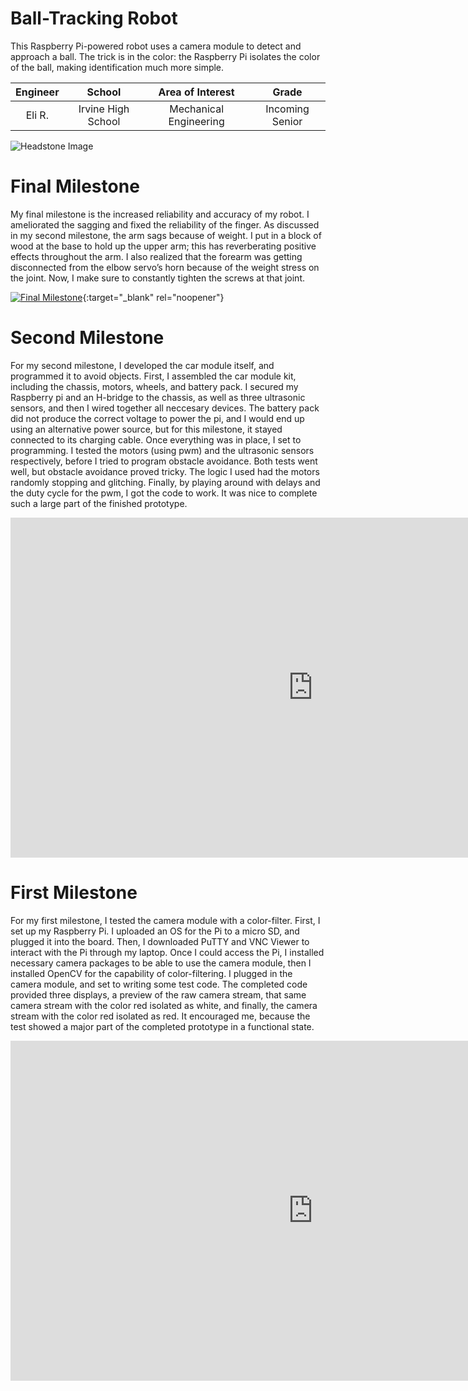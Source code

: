 ﻿# Ball-Tracking Robot
This Raspberry Pi-powered robot uses a camera module to detect and approach a ball. The trick is in the color: the Raspberry Pi isolates the color of the ball, making identification much more simple.

| **Engineer** | **School** | **Area of Interest** | **Grade** |
|:--:|:--:|:--:|:--:|
| Eli R. | Irvine High School | Mechanical Engineering | Incoming Senior

![Headstone Image](https://bluestampengineering.com/wp-content/uploads/2016/05/improve.jpg)
  
# Final Milestone
My final milestone is the increased reliability and accuracy of my robot. I ameliorated the sagging and fixed the reliability of the finger. As discussed in my second milestone, the arm sags because of weight. I put in a block of wood at the base to hold up the upper arm; this has reverberating positive effects throughout the arm. I also realized that the forearm was getting disconnected from the elbow servo’s horn because of the weight stress on the joint. Now, I make sure to constantly tighten the screws at that joint. 

[![Final Milestone](https://res.cloudinary.com/marcomontalbano/image/upload/v1612573869/video_to_markdown/images/youtube--F7M7imOVGug-c05b58ac6eb4c4700831b2b3070cd403.jpg )](https://www.youtube.com/watch?v=F7M7imOVGug&feature=emb_logo "Final Milestone"){:target="_blank" rel="noopener"}

# Second Milestone
For my second milestone, I developed the car module itself, and programmed it to avoid objects. First, I assembled the car module kit, including the chassis, motors, wheels, and battery pack. I secured my Raspberry pi and an H-bridge to the chassis, as well as three ultrasonic sensors, and then I wired together all neccesary devices. The battery pack did not produce the correct voltage to power the pi, and I would end up using an alternative power source, but for this milestone, it stayed connected to its charging cable. Once everything was in place, I set to programming. I tested the motors (using pwm) and the ultrasonic sensors respectively, before I tried to program obstacle avoidance. Both tests went well, but obstacle avoidance proved tricky. The logic I used had the motors randomly stopping and glitching. Finally, by playing around with delays and the duty cycle for the pwm, I got the code to work. It was nice to complete such a large part of the finished prototype.

<iframe width="967" height="544" src="https://www.youtube.com/embed/yA27pY_MWKo?list=PLe-u_DjFx7eujQBN2E6SXTYd1A-A5wa6Z" title="Eli R Milestone 2" frameborder="0" allow="accelerometer; autoplay; clipboard-write; encrypted-media; gyroscope; picture-in-picture" allowfullscreen></iframe>

# First Milestone
  
For my first milestone, I tested the camera module with a color-filter. First, I set up my Raspberry Pi. I uploaded an OS for the Pi to a micro SD, and plugged it into the board. Then, I downloaded PuTTY and VNC Viewer to interact with the Pi through my laptop. Once I could access the Pi, I installed necessary camera packages to be able to use the camera module, then I installed OpenCV for the capability of color-filtering. I plugged in the camera module, and set to writing some test code. The completed code provided three displays, a preview of the raw camera stream, that same camera stream with the color red isolated as white, and finally, the camera stream with the color red isolated as red. It encouraged me, because the test showed a major part of the completed prototype in a functional state.

<iframe width="967" height="544" src="https://www.youtube.com/embed/akWSVJHWgVM?list=PLe-u_DjFx7eujQBN2E6SXTYd1A-A5wa6Z" title="Eli R Milestone 1" frameborder="0" allow="accelerometer; autoplay; clipboard-write; encrypted-media; gyroscope; picture-in-picture" allowfullscreen></iframe>

